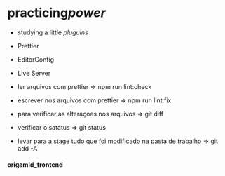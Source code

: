 # practicing*power*

- studying a little
  _pluguins_
- Prettier
- EditorConfig
- Live Server

- ler arquivos com prettier => npm run lint:check
- escrever nos arquivos com prettier => npm run lint:fix
- para verificar as alteraçoes nos arquivos => git diff
- verificar o satatus => git status
- levar para a stage tudo que foi modificado na pasta de trabalho => git add -A

#### origamid_frontend
